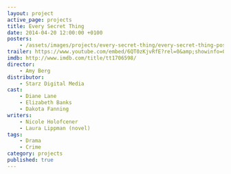 ```yaml
---
layout: project
active_page: projects
title: Every Secret Thing
date: 2014-04-20 12:00:00 +0100
posters:
    - /assets/images/projects/every-secret-thing/every-secret-thing-poster.jpg
trailer: https://www.youtube.com/embed/6QT0zKjvRfE?rel=0&amp;showinfo=0
imdb: http://www.imdb.com/title/tt1706598/
director:
    - Amy Berg
distributor:
    - Starz Digital Media
cast:
    - Diane Lane
    - Elizabeth Banks
    - Dakota Fanning
writers:
    - Nicole Holofcener
    - Laura Lippman (novel)
tags:
    - Drama
    - Crime
category: projects
published: true
---
```

